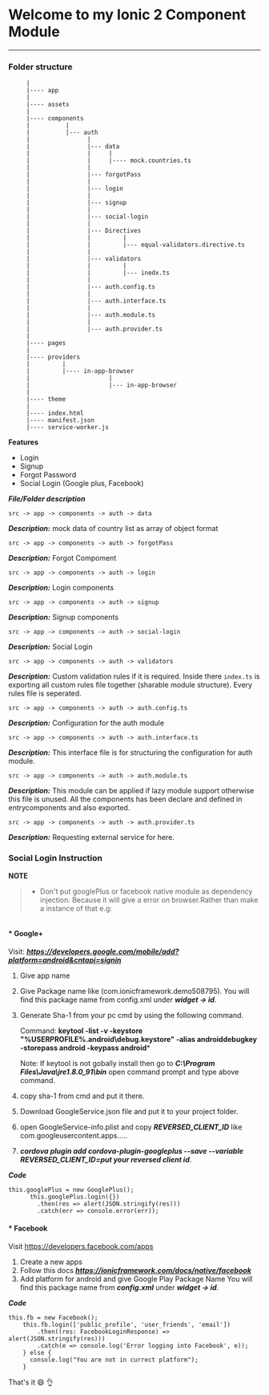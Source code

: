 Welcome to my Ionic 2 Component Module
===

------
### Folder structure

``` src
     |
     |---- app
     |
     |---- assets
     |
     |---- components
     |          |
     |          |--- auth
     |                |
     |                |--- data
     |                |     |
     |                |     |---- mock.countries.ts
     |                |
     |                |--- forgotPass
     |                |
     |                |--- login
     |                |
     |                |--- signup
     |                |
     |                |--- social-login
     |                |
     |                |--- Directives
     |                |         |
     |                |         |--- equal-validators.directive.ts
     |                |
     |                |--- validators
     |                |         |
     |                |         |--- inedx.ts
     |                |
     |                |--- auth.config.ts
     |                |
     |                |--- auth.interface.ts
     |                |
     |                |--- auth.module.ts
     |                |
     |                |--- auth.provider.ts
     |          
     |---- pages
     |
     |---- providers
     |         |
     |         |---- in-app-browser
     |                      |
     |                      |--- in-app-browser
     |
     |---- theme
     |      
     |---- index.html
     |---- manifest.json
     |---- service-worker.js
```

**Features**

* Login
* Signup
* Forgot Password
* Social Login (Google plus, Facebook)

***File/Folder description***

```
src -> app -> components -> auth -> data
```
***Description:*** mock data of country list as array of object format

```
src -> app -> components -> auth -> forgotPass
```
***Description:*** Forgot Compoment

```
src -> app -> components -> auth -> login
```
***Description:*** Login components

```
src -> app -> components -> auth -> signup
```
***Description:*** Signup components

```
src -> app -> components -> auth -> social-login
```
***Description:*** Social Login

```
src -> app -> components -> auth -> validators
```  
***Description:*** Custom validation rules if it is required. Inside there ``` index.ts ``` is exporting all custom rules file together (sharable module structure). Every rules file is seperated.

```
src -> app -> components -> auth -> auth.config.ts
```
***Description:*** Configuration for the auth module

```
src -> app -> components -> auth -> auth.interface.ts
```
***Description:*** This interface file is for structuring the configuration for auth module.

```
src -> app -> components -> auth -> auth.module.ts
```
***Description:*** This module can be applied if lazy module support otherwise this file is unused. All the components has been declare and defined in entrycomponents and also exported.

```
src -> app -> components -> auth -> auth.provider.ts
```
***Description:*** Requesting external service for here.

### Social Login Instruction

**NOTE**
> - Don't put googlePlus or facebook native module as dependency injection. Because it will give a error on browser.Rather than make a instance of that e.g:

``` this.fb = new Facebook();
```

#### * Google+

Visit: ***https://developers.google.com/mobile/add?platform=android&cntapi=signin***

1.    Give app name
2.   Give Package name like (com.ionicframework.demo508795). You will find this package name from    config.xml under ***widget -> id***.
3.  Generate Sha-1 from your pc cmd by using the following command.

	Command:
	**keytool -list -v -keystore "%USERPROFILE%\.android\debug.keystore" -alias androiddebugkey -storepass android -keypass android***

    Note: If keytool is not gobally install then go to
	***C:\Program Files\Java\jre1.8.0_91\bin***
	open command prompt and type above command.

4. copy sha-1  from cmd and put it there.
5. Download GoogleService.json file and put it to your project folder.
6. open GoogleService-info.plist and copy ***REVERSED_CLIENT_ID*** like com.googleusercontent.apps.....
7.  ***cordova plugin add cordova-plugin-googleplus --save --variable REVERSED_CLIENT_ID=put your reversed client id***.

***Code***

```private googlePlus: any;
this.googlePlus = new GooglePlus();
      this.googlePlus.login({})
        .then(res => alert(JSON.stringify(res)))
        .catch(err => console.error(err));
```

#### * Facebook

Visit https://developers.facebook.com/apps

1. Create a new apps
2. Follow this docs ***https://ionicframework.com/docs/native/facebook***
3. Add platform for android and give Google Play Package Name You will find this package name from ***config.xml*** under ***widget -> id***.


***Code***

```private fb: any;
this.fb = new Facebook();
    this.fb.login(['public_profile', 'user_friends', 'email'])
        .then((res: FacebookLoginResponse) => alert(JSON.stringify(res)))
        .catch(e => console.log('Error logging into Facebook', e));
    } else {
      console.log("You are not in currect platform");
    }
```

That's it :smile: :ok_hand:
